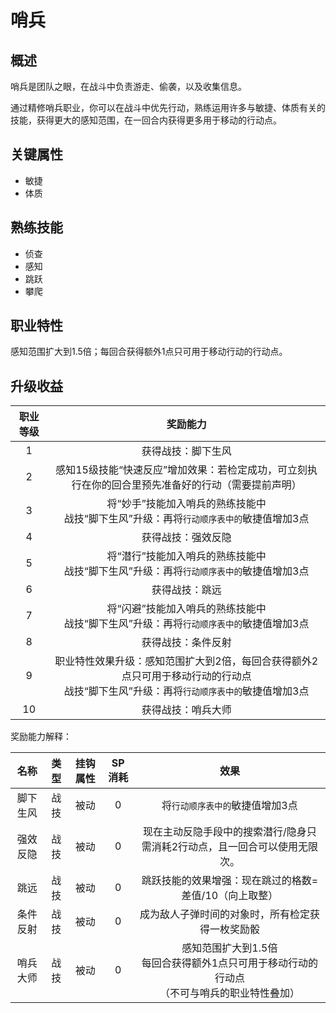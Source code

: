 # 哨兵

## 概述

哨兵是团队之眼，在战斗中负责游走、偷袭，以及收集信息。

通过精修哨兵职业，你可以在战斗中优先行动，熟练运用许多与敏捷、体质有关的技能，获得更大的感知范围，在一回合内获得更多用于移动的行动点。

## 关键属性

* 敏捷
* 体质

## 熟练技能

* 侦查
* 感知
* 跳跃
* 攀爬
  
## 职业特性

感知范围扩大到1.5倍；每回合获得额外1点只可用于移动行动的行动点。

## 升级收益

职业等级|奖励能力
:--:|:--:
1|获得战技：脚下生风
2|感知15级技能“快速反应”增加效果：若检定成功，可立刻执行在你的回合里预先准备好的行动（需要提前声明）
3|将“妙手”技能加入哨兵的熟练技能中<br>战技“脚下生风”升级：再将`行动顺序表中的`敏捷值增加3点
4|获得战技：强效反隐
5|将“潜行”技能加入哨兵的熟练技能中<br>战技“脚下生风”升级：再将`行动顺序表中的`敏捷值增加3点
6|获得战技：跳远
7|将“闪避”技能加入哨兵的熟练技能中<br>战技“脚下生风”升级：再将`行动顺序表中的`敏捷值增加3点
8|获得战技：条件反射
9|职业特性效果升级：感知范围扩大到2倍，每回合获得额外2点只可用于移动行动的行动点<br>战技“脚下生风”升级：再将`行动顺序表中的`敏捷值增加3点
10|获得战技：哨兵大师

奖励能力解释：

名称|类型|挂钩属性|SP消耗|效果
:--:|:--:|:--:|:--:|:--:
脚下生风|战技|被动|0|将`行动顺序表中的`敏捷值增加3点
强效反隐|战技|被动|0|现在主动反隐手段中的搜索潜行/隐身只需消耗2行动点，且一回合可以使用无限次。
跳远|战技|被动|0|跳跃技能的效果增强：现在跳过的格数=差值/10（向上取整）
条件反射|战技|被动|0|成为敌人子弹时间的对象时，所有检定获得一枚奖励骰
哨兵大师|战技|被动|0|感知范围扩大到1.5倍<br>每回合获得额外1点只可用于移动行动的行动点<br>（不可与哨兵的职业特性叠加）
